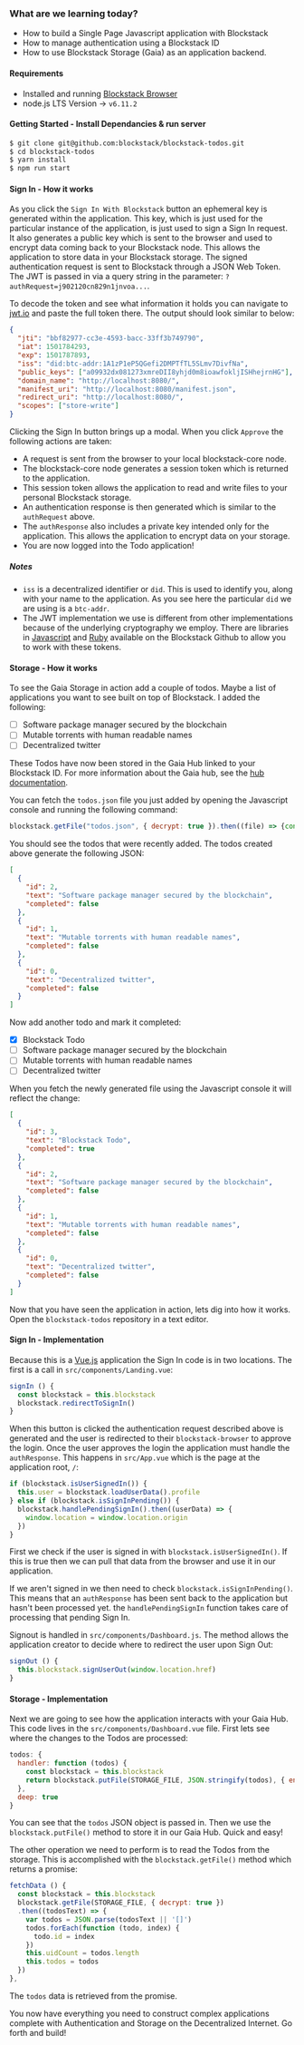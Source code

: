 ### What are we learning today?

- How to build a Single Page Javascript application with Blockstack
- How to manage authentication using a Blockstack ID
- How to use Blockstack Storage (Gaia) as an application backend.

#### Requirements

- Installed and running [Blockstack Browser](https://github.com/blockstack/blockstack-browser/releases)
- node.js LTS Version -> `v6.11.2`

#### Getting Started - Install Dependancies & run server

```bash
$ git clone git@github.com:blockstack/blockstack-todos.git
$ cd blockstack-todos
$ yarn install
$ npm run start
```

#### Sign In - How it works

As you click the `Sign In With Blockstack` button an ephemeral key is generated within the application. This key, which is just used for the particular instance of the application, is just used to sign a Sign In request. It also generates a public key which is sent to the browser and used to encrypt data coming back to your Blockstack node. This allows the application to store data in your Blockstack storage. The signed authentication request is sent to Blockstack through a JSON Web Token. The JWT is passed in via a query string in the parameter: `?authRequest=j902120cn829n1jnvoa...`.

To decode the token and see what information it holds you can navigate to [jwt.io](http://jwt.io/) and paste the full token there. The output should look similar to below:

```json
{
  "jti": "bbf82977-cc3e-4593-bacc-33ff3b749790",
  "iat": 1501784293,
  "exp": 1501787893,
  "iss": "did:btc-addr:1A1zP1eP5QGefi2DMPTfTL5SLmv7DivfNa",
  "public_keys": ["a09932dx081273xmreDII8yhjd0m8ioawfokljISHhejrnHG"],
  "domain_name": "http://localhost:8080/",
  "manifest_uri": "http://localhost:8080/manifest.json",
  "redirect_uri": "http://localhost:8080/",
  "scopes": ["store-write"]
}
```

Clicking the Sign In button brings up a modal. When you click `Approve` the following actions are taken:

- A request is sent from the browser to your local blockstack-core node.
- The blockstack-core node generates a session token which is returned to the application.
- This session token allows the application to read and write files to your personal Blockstack storage.
- An authentication response is then generated which is similar to the `authRequest` above.
- The `authResponse` also includes a private key intended only for the application. This allows the application to encrypt data on your storage.
- You are now logged into the Todo application!

##### Notes

- `iss` is a decentralized identifier or `did`. This is used to identify you, along with your name to the application. As you see here the particular `did` we are using is a `btc-addr`.
- The JWT implementation we use is different from other implementations because of the underlying cryptography we employ. There are libraries in [Javascript](https://github.com/blockstack/jsontokens-js) and [Ruby](https://github.com/blockstack/ruby-jwt-blockstack) available on the Blockstack Github to allow you to work with these tokens.

#### Storage - How it works

To see the Gaia Storage in action add a couple of todos. Maybe a list of applications you want to see built on top of Blockstack. I added the following:

- [ ] Software package manager secured by the blockchain
- [ ] Mutable torrents with human readable names
- [ ] Decentralized twitter

These Todos have now been stored in the Gaia Hub linked to your Blockstack ID. For more information about the Gaia hub, see the [hub documentation](https://github.com/blockstack/gaia).

You can fetch the `todos.json` file you just added by opening the Javascript console and running the following command:

```Javascript
blockstack.getFile("todos.json", { decrypt: true }).then((file) => {console.log(file)})
```

You should see the todos that were recently added. The todos created above generate the following JSON:

```json
[
  {
    "id": 2,
    "text": "Software package manager secured by the blockchain",
    "completed": false
  },
  {
    "id": 1,
    "text": "Mutable torrents with human readable names",
    "completed": false
  },
  {
    "id": 0,
    "text": "Decentralized twitter",
    "completed": false
  }
]
```

Now add another todo and mark it completed:

- [x] Blockstack Todo
- [ ] Software package manager secured by the blockchain
- [ ] Mutable torrents with human readable names
- [ ] Decentralized twitter

When you fetch the newly generated file using the Javascript console it will reflect the change:

```json
[
  {
    "id": 3,
    "text": "Blockstack Todo",
    "completed": true
  },
  {
    "id": 2,
    "text": "Software package manager secured by the blockchain",
    "completed": false
  },
  {
    "id": 1,
    "text": "Mutable torrents with human readable names",
    "completed": false
  },
  {
    "id": 0,
    "text": "Decentralized twitter",
    "completed": false
  }
]
```

Now that you have seen the application in action, lets dig into how it works. Open the `blockstack-todos` repository in a text editor.

#### Sign In - Implementation

Because this is a [Vue.js](https://vuejs.org/) application the Sign In code is in two locations. The first is a call in `src/components/Landing.vue`:

```javascript
signIn () {
  const blockstack = this.blockstack
  blockstack.redirectToSignIn()
}
```

When this button is clicked the authentication request described above is generated and the user is redirected to their `blockstack-browser` to approve the login. Once the user approves the login the application must handle the `authResponse`. This happens in `src/App.vue` which is the page at the application root, `/`:

```javascript
if (blockstack.isUserSignedIn()) {
  this.user = blockstack.loadUserData().profile
} else if (blockstack.isSignInPending()) {
  blockstack.handlePendingSignIn().then((userData) => {
    window.location = window.location.origin
  })
}
```

First we check if the user is signed in with `blockstack.isUserSignedIn()`. If this is true then we can pull that data from the browser and use it in our application.

If we aren't signed in we then need to check `blockstack.isSignInPending()`. This means that an `authResponse` has been sent back to the application but hasn't been processed yet. the `handlePendingSignIn` function takes care of processing that pending Sign In.

Signout is handled in `src/components/Dashboard.js`. The method allows the application creator to decide where to redirect the user upon Sign Out:

```javascript
signOut () {
  this.blockstack.signUserOut(window.location.href)
}
```

#### Storage - Implementation

Next we are going to see how the application interacts with your Gaia Hub. This code lives in the `src/components/Dashboard.vue` file. First lets see where the changes to the Todos are processed:

```javascript
todos: {
  handler: function (todos) {
    const blockstack = this.blockstack
    return blockstack.putFile(STORAGE_FILE, JSON.stringify(todos), { encrypt: true })
  },
  deep: true
}
```

You can see that the `todos` JSON object is passed in. Then we use the `blockstack.putFile()` method to store it in our Gaia Hub. Quick and easy!

The other operation we need to perform is to read the Todos from the storage. This is accomplished with the `blockstack.getFile()` method which returns a promise:

```javascript
fetchData () {
  const blockstack = this.blockstack
  blockstack.getFile(STORAGE_FILE, { decrypt: true })
  .then((todosText) => {
    var todos = JSON.parse(todosText || '[]')
    todos.forEach(function (todo, index) {
      todo.id = index
    })
    this.uidCount = todos.length
    this.todos = todos
  })
},
```

The `todos` data is retrieved from the promise.

You now have everything you need to construct complex applications complete with Authentication and Storage on the Decentralized Internet. Go forth and build!
